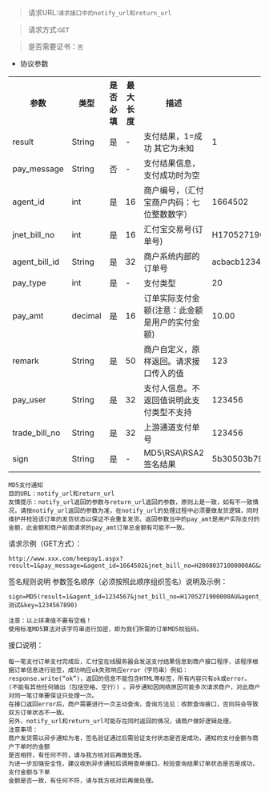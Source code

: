 
> 请求URL:`请求接口中的notify_url和return_url`

> 请求方式:`GET`   

> 是否需要证书：`否`


- 协议参数

<table data-hy-role="doctbl">
    <th>参数</th>
    <th>类型</th>
    <th>是否必填</th>
    <th>最大长度</th>
    <th width="220">描述</th>
    <th width="163">示例值</th>
</tr>
<tr>
    <td>result</td>
    <td>String</td>
    <td>是</td>
    <td>-</td>
    <td>支付结果，1=成功 其它为未知</td>
    <td>1</td>
</tr>
<tr>
    <td>pay_message</td>
    <td>String</td>
    <td>否</td>
    <td>-</td>
    <td>支付结果信息，支付成功时为空</td>
    <td></td>
</tr>
<tr>
    <td>agent_id</td>
    <td>int</td>
    <td>是</td>
    <td>16</td>
    <td>商户编号，（汇付宝商户内码：七位整数数字）</td>
    <td>1664502</td>
</tr>
<tr>
    <td>jnet_bill_no</td>
    <td>int</td>
    <td>是</td>
    <td>16</td>
    <td>汇付宝交易号(订单号)</td>
    <td>H1705271900000AU</td>
</tr>
<tr>
    <td>agent_bill_id</td>
    <td>String</td>
    <td>是</td>
    <td>32</td>
    <td>商户系统内部的订单号</td>
    <td>acbacb123456</td>
</tr>
<tr>
    <td>pay_type</td>
    <td>int</td>
    <td>是</td>
    <td>-</td>
    <td>支付类型</td>
    <td>20</td>
</tr>
<tr>
    <td>pay_amt</td>
    <td>decimal</td>
    <td>是</td>
    <td>16</td>
    <td>订单实际支付金额(注意：此金额是用户的实付金额)</td>
    <td>10.00</td>
</tr>
<tr>
    <td>remark</td>
    <td>String</td>
    <td>是</td>
    <td>50</td>
    <td>商户自定义，原样返回。请求接口传入的值</td>
    <td>123</td>
</tr>
<tr>
    <td>pay_user</td>
    <td>String</td>
    <td>是</td>
    <td>32</td>
    <td>支付人信息。不返回值说明此支付类型不支持</td>
    <td>123456</td>
</tr>
<tr>
    <td>trade_bill_no</td>
    <td>String</td>
    <td>是</td>
    <td>32</td>
    <td>上游通道支付单号</td>
    <td>123456</td>
</tr>
<tr>
    <td>sign</td>
    <td>String</td>
    <td>是</td>
    <td>-</td>
    <td>MD5\RSA\RSA2签名结果</td>
    <td>5b30503b791628b580ed5d42e580ad92</td>
</tr>
</table>

```text
MD5支付通知
目的URL：notify_url和return_url
友情提示：notify_url返回的参数与return_url返回的参数，原则上是一致，如有不一致情况，请按notify_url返回的参数为准，在notify_url的处理过程中必须要做发货逻辑，同时维护并校验该订单的发货状态以保证不会重复发货。返回参数当中的pay_amt是用户实际支付的金额，此金额和商户前面请求的pay_amt订单总金额有可能不一致。
```

请求示例（GET方式）：

```text
http://www.xxx.com/heepay1.aspx?result=1&pay_message=&agent_id=1664502&jnet_bill_no=H20080371000000AG&agent_bill_id=200803000000000&pay_type=20&pay_amt=6000.00&remark=&pay_user=&trade_bill_no=050212020211111111111111000&sign=91d44a9def492a00fbc7c49d18e71ea9
```

签名规则说明
参数签名顺序（必须按照此顺序组织签名）说明及示例：

```text
sign=MD5(result=1&agent_id=1234567&jnet_bill_no=H1705271900000AU&agent_bill_id=123456789&pay_type=20&pay_amt=0.1&remark=测试&key=1234567890)

注意：以上拼凑值不要有空格！
使用标准MD5算法对该字符串进行加密，即为我们所需的订单MD5校验码。
```

接口说明：
```text
每一笔支付订单支付完成后，汇付宝在线服务器会发送支付结果信息到商户接口程序，该程序根据订单信息进行验签，成功响应ok失败响应error（字符串）例如：response.write(“ok”)，返回的信息不能包含HTML等标签，所有内容只有ok或error。
(不能有其他任何输出（包括空格、空行）) 。异步通知因网络原因可能多次请求商户，对此商户对同一笔订单要保证只处理一次。
在接口返回error后，商户需要进行一次主动查询，查询方法见：收款查询接口，否则将会导致双方订单状态不一致。
另外，notify_url和return_url可能存在同时返回的情况，请商户做好逻辑处理。
注意事项：
商户发货需以异步通知为准，签名验证通过后需验证支付状态是否是成功，通知的支付金额与商户下单时的金额
是否相符，有任何不符，请与我方核对后再做处理。
为进一步加强安全性，建议收到异步通知后调用查单接口，校验查询结果订单状态是否是成功，支付金额与下单
金额是否一致，有任何不符，请与我方核对后再做处理。
```